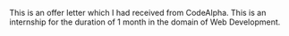 This is an offer letter which I had received from CodeAlpha. This is an internship for the duration of 1 month in the domain of Web Development.
